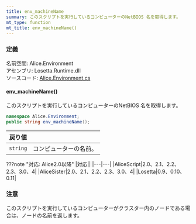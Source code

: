 ```yaml
---
title: env_machineName
summary: このスクリプトを実行しているコンピューターのNetBIOS 名を取得します。
mt_type: function
mt_title: env_machineName()
---
```

### 定義
名前空間: Alice.Environment<br/>
アセンブリ: Losetta.Runtime.dll<br/>
ソースコード: [Alice.Environment.cs](https://github.com/WSOFT-Project/Losetta/blob/master/Losetta.Runtime/Alice.Environment.cs)

#### env_machineName()

このスクリプトを実行しているコンピューターのNetBIOS 名を取得します。

```cs title="AliceScript"
namespace Alice.Environment;
public string env_machineName();
```

|戻り値| |
|-|-|
|`string`|コンピューターの名前。|

???note "対応: Alice2.0以降"
    |対応||
    |---|---|
    |AliceScript|2.0、2.1、2.2、2.3、3.0、4|
    |AliceSister|2.0、2.1、2.2、2.3、3.0、4|
    |Losetta|0.9、0.10、0.11|

### 注意
このスクリプトを実行しているコンピューターがクラスター内のノードである場合は、ノードの名前を返します。